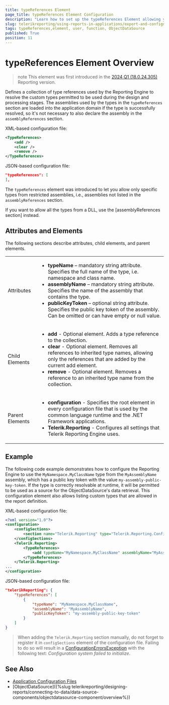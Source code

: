 ```yaml
---
title: typeReferences Element
page_title: typeReferences Element Configuration
description: "Learn how to set up the typeReferences Element allowing you to use custom user functions in the report and create ObjectDataSource components."
slug: telerikreporting/using-reports-in-applications/export-and-configure/configure-the-report-engine/typeReferences-element
tags: typeReferences,element, user, function, ObjectDataSource
published: True
position: 11
---
```


<style>
table th:first-of-type {
	width: 10%;
}
table th:nth-of-type(2) {
	width: 90%;
}
</style>

# typeReferences Element Overview

>note This element was first introduced in the [2024 Q1 (18.0.24.305)](https://www.telerik.com/support/whats-new/reporting/release-history/progress-telerik-reporting-2024-q1-(18-0-24-305)) Reporting version.

Defines a collection of type references used by the Reporting Engine to resolve the custom types permitted to be used during the design and processing stages. The assemblies used by the types in the `typeReferences` section are loaded into the application domain if the type is successfully resolved, so it's not necessary to also declare the assembly in the `assemblyReferences` section.

XML-based configuration file:

````XML
<TypeReferences>
	<add />
	<clear />
	<remove />
</TypeReferences>
````

JSON-based configuration file:

````JSON
"typeReferences": [
],
````

The `typeReferences` element was introduced to let you allow only specific types from restricted assemblies, i.e., assemblies not listed in the `assemblyReferences` section.

If you want to allow all the types from a DLL, use the [assemblyReferences section] instead.

## Attributes and Elements

The following sections describe attributes, child elements, and parent elements.

|   |   |
| ------ | ------ |
|Attributes|<ul><li>__typeName__ – mandatory string attribute. Specifies the full name of the type, i.e. namespace and class name.</li><li>__assemblyName__ – mandatory string attribute. Specifies the name of the assembly that contains the type.</li><li>__publicKeyToken__ – optional string attribute. Specifies the public key token of the assembly. Can be omitted or can have empty or null value.</li></ul>|
|Child Elements|<ul><li>__add__ - Optional element. Adds a type reference to the collection.</li><li>__clear__ - Optional element. Removes all references to inherited type names, allowing only the references that are added by the current add element.</li><li>__remove__ - Optional element. Removes a reference to an inherited type name from the collection.</li></ul>|
|Parent Elements|<ul><li>__configuration__ - Specifies the root element in every configuration file that is used by the common language runtime and the .NET Framework applications.</li><li>__Telerik.Reporting__ - Configures all settings that Telerik Reporting Engine uses.</li></ul>|

## Example

The following code example demonstrates how to configure the Reporting Engine to use the `MyNamespace.MyClassName` type from the `MyAssemblyName` assembly, which has a public key token with the value `my-assembly-public-key-token`. If the type is correctly resolvable at runtime, it will be permitted to be used as a source for the ObjectDataSource's data retrieval. This configuration element also allows listing custom types that are allowed in the report definition.

XML-based configuration file:

````XML
<?xml version="1.0"?>
<configuration>
	<configSections>
		<section name="Telerik.Reporting" type="Telerik.Reporting.Configuration.ReportingConfigurationSection, Telerik.Reporting" allowLocation="true" allowDefinition="Everywhere" />
	</configSections>
	<Telerik.Reporting>
		<TypeReferences>
			<add typeName="MyNamespace.MyClassName" assemblyName="MyAssemblyName" publicKeyToken="my-assembly-public-key-token" />
		</TypeReferences>
	</Telerik.Reporting>
...
</configuration>
````

JSON-based configuration file:

````JSON
"telerikReporting": {
	"typeReferences": [
		{
			"typeName": "MyNamespace.MyClassName",
			"assemblyName": "MyAssemblyName",
			"publicKeyToken": "my-assembly-public-key-token"
		}
	]
}
````

> When adding the `Telerik.Reporting` section manually, do not forget to register it in `configSections` element of the configuration file. Failing to do so will result in a [ConfigurationErrorsException](https://learn.microsoft.com/en-us/dotnet/api/system.configuration.configurationerrorsexception?view=dotnet-plat-ext-7.0) with the following text: *Configuration system failed to initialize*.

## See Also

* [Application Configuration Files](https://learn.microsoft.com/en-us/windows/win32/sbscs/application-configuration-files)
* [ObjectDataSource]({%slug telerikreporting/designing-reports/connecting-to-data/data-source-components/objectdatasource-component/overview%})
